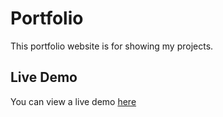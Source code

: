 # Portfolio

This portfolio website is for showing my projects.

## Live Demo

You can view a live demo [here](https://portfolio-opal-ten-78.vercel.app/)
